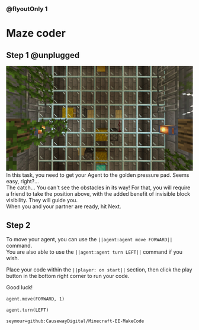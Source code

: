 ### @flyoutOnly 1


# Maze coder


## Step 1 @unplugged
![Overhead task](https://raw.githubusercontent.com/CausewayDigital/Minecraft-EE-MakeCode/main/tutorials/seymour-island/images/seymour_task_8.jpg)
In this task, you need to get your Agent to the golden pressure pad. Seems easy, right?...   
The catch... You can't see the obstacles in its way! For that, you will require a friend
to take the position above, with the added benefit of invisible block visibility. They will guide you.    
When you and your partner are ready, hit Next.   

## Step 2
To move your agent, you can use the ``||agent:agent move FORWARD||`` command.   
You are also able to use the ``||agent:agent turn LEFT||`` command if you wish. 

Place your code within the ``||player: on start||`` section, then click
the play button in the bottom right corner to run your code.

Good luck!

```blocks
agent.move(FORWARD, 1)
```

```ghost
agent.turn(LEFT)
```

```package
seymour=github:CausewayDigital/Minecraft-EE-MakeCode
```
